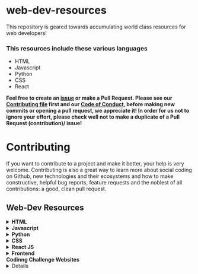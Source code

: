 # web-dev-resources

This repository is geared towards accumulating world class resources for web developers!

### This resources include these various languages

- HTML
- Javascript
- Python
- CSS
- React 

**Feel free to create an [issue](https://github.com/chryz-hub/web-dev-resources/issues) or make a Pull Request. Please see our [Contributing file](https://github.com/chryz-hub/web-dev-resources/blob/master/CONTRIBUTING.md)
first and our [Code of Conduct](https://github.com/chryz-hub/web-dev-resources/blob/master/CODE_OF_CONDUCT.md), before making new commits or opening a pull request, we appreciate it!
In order for us not to ignore your effort, please check well not to make a duplicate of a Pull Request (contribution)/ issue!**

# Contributing

If you want to contribute to a project and make it better, your help is very welcome. Contributing is also a great way to learn more about social coding on Github, new technologies and their ecosystems and how to make constructive, helpful bug reports, feature requests and the noblest of all contributions: a good, clean pull request.

## Web-Dev Resources

<details>
<summary>
<strong> HTML</strong>
</summary>
You can create segments for html blogs, documentations, repositories, books and the rest by adding contents.
<details>
<summary>
.html website
</summary>
<ul>
    <li><a href="https://html5doctor.com"> HTML5 Doctor</a></li>
    <li><a href="https://html5rocks.com"> HTML5 Rocks</a></li>
    <li><a href="https://htmlreference.io"> HTML5 Reference</a></li>
</ul>
</details>

</details>


<details>
<summary>
<strong> Javascript</strong>
</summary>
You can create segments for javascript blogs, documentations, repositories,
books and the rest by adding contents.
<details>
<summary>
.js website
</summary>
   <ul>
       <li><a href="https://javascript.info">Javascript.info </a></li>
       <li><a href="https://developer.mozilla.org">Mozilla Developers Network</a></li>
       <li><a href="https://eloquentjavascript.net">Eloquent Javascript</a></li>
       <li><a href="https://Javascript30.com"> Javascript30</a></li>
       <li><a href="https://1loc.dev/"> Javascript Utilities</a></li>
     <li><a href="https://www.programiz.com/javascript">Programiz</a></li>
   </ul>
</details>

</details>

    
<details>
<summary>
<strong> Python</strong>
</summary>
You can create segments for python blogs, documentations, repositories,
books and the rest by adding contents.
<details>
<summary>
.py website
</summary>
    <ul>
     <li><a href="https://pythonbasics.org">Python Basics</a></li>
     <li><a href="https://learnpython.org">Learn Python</a></li>
     <li><a href="https://py4e.com">Py4e</a></li>
     <li><a href="https://pythonprogramming.net">Python Programming</a></li>
     <li><a href="https://python.org">Python.org</a></li>
     <li><a href="https://www.programiz.com/python-programming">Programiz</a></li>
     <li><a href="https://realpython.com">Real Python</a></li>
     <li><a href="https://www.fullstackpython.com/">Full Stack Python</a></li>
     <li><a href="https://www.pythoncheatsheet.org/">Python Cheatsheet</a></li>
    <li><a href="https://docs.python-guide.org/">The Hitchhiker’s Guide to Python</a></li>
  </ul>
</details>

<details>
<summary>
.py podcasts 
</summary>
   <ul>
     <li><a href="https://djangochat.com/">Django Chat</a></li>
     <li><a href="https://podcastinit.com/">Podcast.\_\_init__</a></li>
     <li><a href="https://pythonbytes.fm">Python Bytes</a></li>
     <li><a href="https://runninginproduction.com/">Running in Production</a></li>
     <li><a href="Talk Python To Me">https://talkpython.fm/</a></li>
     <li><a href="https://realpython.com/podcasts/rpp/">The Real Python Podcast</a></li>
     <li><a href="https://testandcode.com/">Test and Code</a></li>
  </ul>
</details>

<details>
<summary>
.py books
</summary>
   <ul>
     <li><a href="https://automatetheboringstuff.com">Automate the Boring Stuff with Python</a></li>
     <li><a href="https://greenteapress.com/wp/think-python-2e/">Think Python</a></li>
     <li><a href="https://www.oreilly.com/library/view/fluent-python/9781491946237/)">Fluent Python</a></li>
  </ul>
</details>

<details>
<summary>
.py newsletters
</summary>
  <ul>
     <li><a href="http://pycoders.com/">Pycoder's Weekly</a></li>
     <li><a href="https://realpython.com/python-tricks/">Python Tricks</a></li>
     <li><a href="http://www.pythonweekly.com/">Python Weekly</a></li>
  </ul>
</details>

<details>
<summary>
.py repositories
</summary>
  <ul>
     <li><a href="https://github.com/realpython/python-guide">Hitchhiker's Guide to Python</a></li>
      <li><a href="https://github.com/huangsam/ultimate-python">Ultimate Python study guide</a><li>
  </ul>
</details>

</details>


<details>
<summary>
<strong> CSS</strong>
</summary>
You can create segments for css blogs, documentations, repositories,
books and the rest by adding contents.
<details>
<summary>
.css website
</summary>
    <ul>
        <li><a href="https://css-tricks.com">CSS tricks </a></li>
        <li><a href="https://cssreference.io"> CSS Reference</a></li>
        <li><a href="https://cssportal.com">CSS Portal</a></li>
        <li><a href="https://enjoycss.com">Enjoy CSS</a></li>
        <li><a href="https://cssdeck.com">CSS Deck</a></li>
        <li><a href="https://webcode.tools/css-generator">Web Tools</a></li>
        <li><a href="https://csstriggers.com">CSS Triggers</a></li>
        <li><a href="https://cubic-bezier.com">Cubic Bezier</a></li>
    </ul>
</details>
    
<details>
<summary>
.css games
</summary>
    <ul>
        <li><a href="https://cssbattle.dev">CSS Battle</a></li>
        <li><a href="https://flukeout.github.io/"> CSS Diner</a></li>
        <li><a href="https://gridcritters.com">Grid Critters</a></li>
        <li><a href="https://cssgridgraden.com">Grid Garden</a></li>
        <li><a href="https://codepip.com">Codepip</a></li>
        <li><a href="https://flexboxdefense.com">Flexbox Defense</a></li>
        <li><a href="https://mastery.games/flexboxzombies/">Flexbox Zombies</a></li>
        <li><a href="https://flexboxfroggy.com">Flexbox Froggy</a></li>
    </ul>
</details>
</details>

<details>
<summary>
<strong>React JS</strong>
</summary>
You can create segments for react blogs, documentations, repositories,
books and the rest by adding contents.
<details>
<summary>
.js(react) website
</summary>
    <ul>
      <li><a href="https://www.devintro.com/p/free-ultimate-react-resources-zero">Free ultimate React resources. Zero to Hero in React</a></li>
   </ul>
</details>
</details>

<details>
<summary>
<strong>Frontend</strong>
</summary>
You can create segments for frontend development blogs, documentations, repositories, books and the rest by adding contents.
<details>
<summary>
frontend website
</summary>
    <ul>
      <li><a href="https://www.frontendmentor.io/">Frontend Mentor | Front-end coding challenges using a real-life workflow</a></li>
   </ul>
</details>
</details>


<summary>
<strong>Codinng Challenge Websites</strong>
</summary>
<details>
  <ul>
    <li><a href="https://www.topcoder.com/challenges/?pageIndex=1">TopCoder</a></li>
    <li><a href="https://www.coderbyte.com/">Coderbyte </a></li>
    <li><a href="https://projecteuler.net/">ProjectEuler </a></li>
    <li><a href="https://www.hackerrank.com/dashboard">HackerRank </a></li>
    <li><a href="https://www.codechef.com/">CodeChef </a></li>
    <li><a href="https://exercism.io/">exercism </a></li>
    <li><a href="https://www.codewars.com/">Codewars </a></li>
    <li><a href="https://leetcode.com/">LeetCode </a></li>
  </ul>
</details>
</details>
